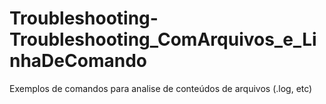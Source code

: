 # Troubleshooting-Troubleshooting_ComArquivos_e_LinhaDeComando
Exemplos de comandos para analise de conteúdos de arquivos (.log, etc)
